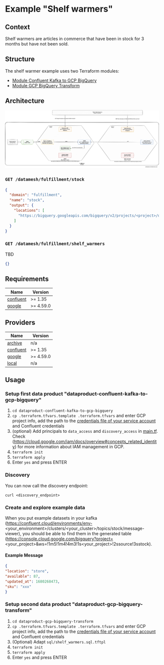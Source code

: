 # Example "Shelf warmers"

## Context

Shelf warmers are articles in commerce that have been in stock for 3 months but have not been sold.

## Structure

The shelf warmer example uses two Terraform modules:
* [Module Confluent Kafka to GCP BigQuery](https://github.com/datamesh-architecture/terraform-dataproduct-confluent-kafka-to-gcp-bigquery)
* [Module GCP BigQuery Transform](https://github.com/datamesh-architecture/terraform-dataproduct-gcp-bigquery-transform)

## Architecture

![Architecture of the Example](https://raw.githubusercontent.com/datamesh-architecture/datamesh-architecture.com/main/images/terraform-datamesh-dataproduct-gcp.png)

### `GET /datamesh/fulfillment/stock`

```json
{
  "domain": "fulfillment",
  "name": "stock",
  "output": {
    "locations": [
      "https://bigquery.googleapis.com/bigquery/v2/projects/<project>/datasets/source/tables/stock"
    ]
  }
}
```

### `GET /datamesh/fulfillment/shelf_warmers`

TBD

```json
{}
```

## Requirements

| Name | Version |
|------|---------|
| <a name="requirement_confluent"></a> [confluent](#requirement\_confluent) | >= 1.35 |
| <a name="requirement_google"></a> [google](#requirement\_google) | >= 4.59.0 |

## Providers

| Name | Version |
|------|---------|
| <a name="provider_archive"></a> [archive](#provider\_archive) | n/a |
| <a name="provider_confluent"></a> [confluent](#provider\_confluent) | >= 1.35 |
| <a name="provider_google"></a> [google](#provider\_google) | >= 4.59.0 |
| <a name="provider_local"></a> [local](#provider\_local) | n/a |

## Usage

### Setup first data product "dataproduct-confluent-kafka-to-gcp-bigquery"
1. `cd dataproduct-confluent-kafka-to-gcp-bigquery`
2. `cp .terraform.tfvars.template .terraform.tfvars` and enter GCP project info, add the path to the [credentials file of your service account](https://developers.google.com/workspace/guides/create-credentials#create_credentials_for_a_service_account) and Confluent credentials
3. (optional) Add principals to `data_access` and `discovery_access` in [main.tf](https://github.com/datamesh-architecture/terraform-dataproduct-examples/blob/main/shelf_warmers_gcp/dataproduct-confluent-kafka-to-gcp-bigquery/main.tf#L23). Check (https://cloud.google.com/iam/docs/overview#concepts_related_identity) for more information about IAM management in GCP.
4. `terraform init`
5. `terraform apply`
6. Enter `yes` and press ENTER

### Discovery
You can now call the discovery endpoint:
```shell
curl <discovery_endpoint>
```

### Create and explore example data
When you put example datasets in your kafka (https://confluent.cloud/environments/env-<your_environment>/clusters/<your_cluster>/topics/stock/message-viewer), you should be able to find them in the generated table (https://console.cloud.google.com/bigquery?project=<your_project>&ws=!1m5!1m4!4m3!1s<your_project>!2ssource!3sstock).

#### Example Message
```json
{
"location": "store",
"available": 87,
"updated_at": 1680268473,
"sku": "xxx"
}
```

### Setup second data product "dataproduct-gcp-bigquery-transform"

1. `cd dataproduct-gcp-bigquery-transform`
2. `cp .terraform.tfvars.template .terraform.tfvars` and enter GCP project info, add the path to the [credentials file of your service account](https://developers.google.com/workspace/guides/create-credentials#create_credentials_for_a_service_account) and Confluent credentials
3. (Optional) Adapt `sql/shelf_warmers.sql.tftpl`
4. `terraform init`
5. `terraform apply`
6. Enter `yes` and press ENTER
